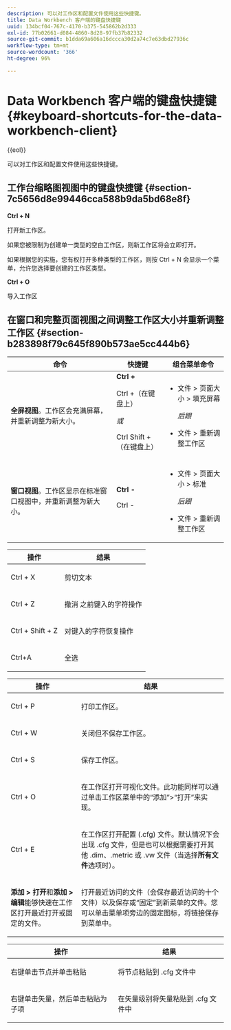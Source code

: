 ```yaml
---
description: 可以对工作区和配置文件使用这些快捷键。
title: Data Workbench 客户端的键盘快捷键
uuid: 134bcf04-767c-4170-b375-545862b2d333
exl-id: 77b02661-d084-4860-8d28-97fb37b82332
source-git-commit: b1dda69a606a16dccca30d2a74c7e63dbd27936c
workflow-type: tm+mt
source-wordcount: '366'
ht-degree: 96%

---
```


# Data Workbench 客户端的键盘快捷键{#keyboard-shortcuts-for-the-data-workbench-client}

{{eol}}

可以对工作区和配置文件使用这些快捷键。

## 工作台缩略图视图中的键盘快捷键 {#section-7c5656d8e99446cca588b9da5bd68e8f}

**Ctrl + N**

打开新工作区。

如果您被限制为创建单一类型的空白工作区，则新工作区将会立即打开。

如果根据您的实施，您有权打开多种类型的工作区，则按 Ctrl + N 会显示一个菜单，允许您选择要创建的工作区类型。

**Ctrl + O**

导入工作区

## 在窗口和完整页面视图之间调整工作区大小并重新调整工作区 {#section-b283898f79c645f890b573ae5cc444b6}

<table id="table_A01C514C99F043338D183A6839E03DEA"> 
 <thead> 
  <tr> 
   <th colname="col1" class="entry"> 命令 </th> 
   <th colname="col2" class="entry"> 快捷键 </th> 
   <th colname="col3" class="entry"> 组合菜单命令 </th> 
  </tr>
 </thead>
 <tbody> 
  <tr> 
   <td colname="col1"> <p><b>全屏视图</b>。工作区会充满屏幕，并重新调整为新大小。 </p> </td> 
   <td colname="col2"><b>Ctrl +</b> <p>Ctrl +（在键盘上） </p> <p><i>或</i> </p> <p>Ctrl Shift +（在键盘上） </p> </td> 
   <td colname="col3"> 
    <ul id="ul_C7C731B894D946D9916F50806F015857"> 
     <li id="li_452B4C119B1A40038A408CFFC53653A9"><span class="uicontrol"> 文件</span> &gt; <span class="uicontrol"> 页面大小</span> &gt; <span class="uicontrol"> 填充屏幕</span> <p><i>后跟</i> </p> </li> 
     <li id="li_DE9B8B31B9F24A6AA68A1D0DB886B501"><span class="uicontrol"> 文件</span> &gt; <span class="uicontrol"> 重新调整工作区</span> </li> 
    </ul> </td> 
  </tr> 
  <tr> 
   <td colname="col1"> <p><b>窗口视图</b>。工作区显示在标准窗口视图中，并重新调整为新大小。 </p> </td> 
   <td colname="col2"><b>Ctrl -</b> <p>Ctrl - </p> </td> 
   <td colname="col3"> 
    <ul id="ul_3474B9EFD69343C09BC84E485D896C28"> 
     <li id="li_820BAED76FF24A5785E6D89C5C692DD5">文件 &gt; 页面大小 &gt; 标准 <p><i>后跟</i> </p> </li> 
     <li id="li_337789F282CE4C2C990C67B115782454">文件 &gt; 重新调整工作区 </li> 
    </ul> </td> 
  </tr> 
 </tbody> 
</table>

<!-- <a id="section_0597BF92E1AF4BCF9F1C8CEFFE52649A"></a> -->

<table id="table_B774FDAD85AD443897F0F9BC3EC843C7"> 
 <thead> 
  <tr> 
   <th colname="col1" class="entry"> 操作 </th> 
   <th colname="col2" class="entry"> 结果 </th> 
  </tr>
 </thead>
 <tbody> 
  <tr> 
   <td colname="col1"> <p>Ctrl + X </p> </td> 
   <td colname="col2"> <p>剪切文本 </p> </td> 
  </tr> 
  <tr> 
   <td colname="col1"> <p>Ctrl + Z </p> </td> 
   <td colname="col2"> <p>撤消 之前键入的字符操作 </p> </td> 
  </tr> 
  <tr> 
   <td colname="col1"> <p>Ctrl + Shift + Z </p> </td> 
   <td colname="col2"> <p>对键入的字符恢复操作 </p> </td> 
  </tr> 
  <tr> 
   <td colname="col1"> <p>Ctrl+A </p> </td> 
   <td colname="col2"> <p>全选 </p> </td> 
  </tr> 
 </tbody> 
</table>

<table id="table_BFCDE46CE5F64AF291A67EC488EF92A1"> 
 <thead> 
  <tr> 
   <th colname="col1" class="entry"> 操作 </th> 
   <th colname="col2" class="entry"> 结果 </th> 
  </tr>
 </thead>
 <tbody> 
  <tr> 
   <td colname="col1"> <p>Ctrl + P </p> </td> 
   <td colname="col2"> <p>打印工作区。 </p> </td> 
  </tr> 
  <tr> 
   <td colname="col1"> <p>Ctrl + W </p> </td> 
   <td colname="col2"> <p>关闭但不保存工作区。 </p> </td> 
  </tr> 
  <tr> 
   <td colname="col1"> <p>Ctrl + S </p> </td> 
   <td colname="col2"> <p>保存工作区。 </p> </td> 
  </tr> 
  <tr> 
   <td colname="col1"> <p>Ctrl + O </p> </td> 
   <td colname="col2"> <p>在工作区打开可视化文件。此功能同样可以通过单击工作区菜单中的“添加”&gt;“打开”来实现。 </p> </td> 
  </tr> 
  <tr> 
   <td colname="col1"> <p>Ctrl + E </p> </td> 
   <td colname="col2"> <p>在工作区打开配置 (.cfg) 文件。默认情况下会出现 .cfg 文件，但是也可以根据需要打开其他 .dim、.metric 或 .vw 文件（当选择<b>所有文件</b>选项时）。 </p> </td> 
  </tr> 
  <tr> 
   <td colname="col1"> <p><b>添加 &gt; 打开</b>和<b>添加 &gt; 编辑</b>能够快速在工作区打开最近打开或固定的文件。 </p> </td> 
   <td colname="col2"> <p>打开最近访问的文件（会保存最近访问的十个文件）以及保存或“固定”到新菜单的文件。您可以单击菜单项旁边的固定图标，将链接保存到菜单中。 </p> </td> 
  </tr> 
 </tbody> 
</table>

<table id="table_99414A5999F94A2EAB2BBBA27EE487F5"> 
 <thead> 
  <tr> 
   <th colname="col1" class="entry"> 操作 </th> 
   <th colname="col2" class="entry"> 结果 </th> 
  </tr>
 </thead>
 <tbody> 
  <tr> 
   <td colname="col1"> <p>右键单击节点并单击<span class="uicontrol">粘贴</span> </p> </td> 
   <td colname="col2"> <p>将节点粘贴到 <span class="filepath">.cfg</span> 文件中 </p> </td> 
  </tr> 
  <tr> 
   <td colname="col1"> <p>右键单击矢量，然后单击<span class="uicontrol">粘贴为子项</span> </p> </td> 
   <td colname="col2"> <p>在矢量级别将矢量粘贴到 <span class="filepath">.cfg</span> 文件中 </p> </td> 
  </tr> 
 </tbody> 
</table>
